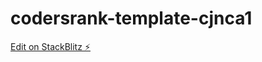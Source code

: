 # codersrank-template-cjnca1

[Edit on StackBlitz ⚡️](https://stackblitz.com/edit/codersrank-template-cjnca1)